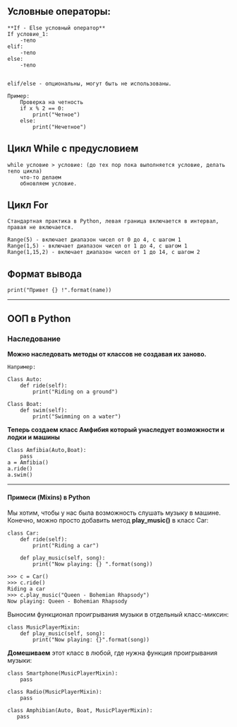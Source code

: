 ## Условные операторы:

```
**If - Else условный оператор**
If условие_1:
    -тело
elif:
    -тело
else:
    -тело


elif/else - опциональны, могут быть не использованы.

Пример:
    Проверка на четность
    if x % 2 == 0:
        print("Четное")
    else:
        print("Нечетное")
```

## Цикл While с предусловием
```
while условие > условие: (до тех пор пока выполняется условие, делать тело цикла)
    что-то делаем
    обновляем условие.
```
## Цикл For

```
Стандартная практика в Python, левая граница включается в интервал, правая не включается.

Range(5) - включает диапазон чисел от 0 до 4, с шагом 1
Range(1,5) - включает диапазон чисел от 1 до 4, с шагом 1
Range(1,15,2) - включает диапазон чисел от 1 до 14, с шагом 2
```

## Формат вывода
```
print("Привет {} !".format(name))
```
___
## ООП в Python
### Наследование


**Можно наследовать методы от классов не создавая их заново.**
~~~
Например:

Class Auto:
    def ride(self):
        print("Riding on a ground")

Class Boat: 
    def swim(self):
        print("Swimming on a water")
~~~

**Теперь создаем класс Амфибия который унаследует возможности и лодки и машины**

~~~
Class Amfibia(Auto,Boat):
    pass
a = Amfibia()
a.ride()
a.swim()
~~~
___

#### Примеси (Mixins) в Python

Мы хотим, чтобы у нас была возможность слушать музыку в машине. Конечно, можно просто добавить метод **play_music()** в класс Car:

~~~
class Car:
    def ride(self):
        print("Riding a car")
 
    def play_music(self, song):
        print("Now playing: {} ".format(song))
 
>>> c = Car()
>>> c.ride()
Riding a car
>>> c.play_music("Queen - Bohemian Rhapsody")
Now playing: Queen - Bohemian Rhapsody
~~~

Выносим функционал проигрывания музыки в отдельный класс-миксин:
~~~
class MusicPlayerMixin:
    def play_music(self, song):
        print("Now playing: {}".format(song))
~~~
**Домешиваем** этот класс в любой, где нужна функция проигрывания музыки:
~~~
class Smartphone(MusicPlayerMixin):
    pass
  
class Radio(MusicPlayerMixin):
    pass 
 
class Amphibian(Auto, Boat, MusicPlayerMixin):
   pass

~~~
